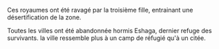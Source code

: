 Ces royaumes ont été ravagé par la troisième fille, entrainant une désertification  de la zone.

Toutes les villes ont été abandonnée hormis Eshaga, dernier refuge des survivants. la ville ressemble  plus à un camp de réfugié qu'à un citée.